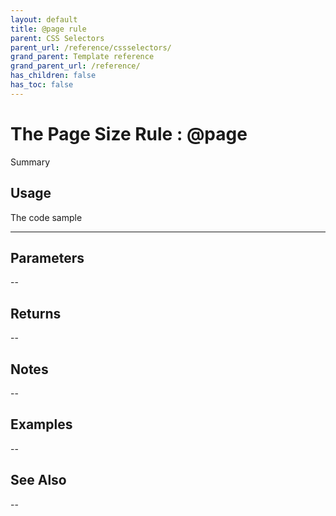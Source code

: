 ```yaml
---
layout: default
title: @page rule
parent: CSS Selectors
parent_url: /reference/cssselectors/
grand_parent: Template reference
grand_parent_url: /reference/
has_children: false
has_toc: false
---
```


# The Page Size Rule : @page

Summary

## Usage

 The code sample

---

## Parameters

--

## Returns 

--

## Notes


-- 

## Examples


--


## See Also


--

